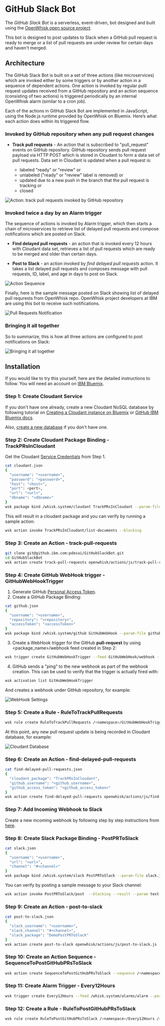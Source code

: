 # GitHub Slack Bot

The *GitHub Slack Bot* is a serverless, event-driven, bot designed and built using the [OpenWhisk open source project](http://openwhisk.org/).

This bot is designed to post updates to Slack when a GitHub pull request is ready to merge or a list of pull requests are under review for certain days and haven't merged.

## Architecture 

The GitHub Slack Bot is built on a set of three actions (like microservices) which are invoked either by some triggers or by another action in a sequence of dependent actions. One action is invoked by regular pulll request updates received from a GitHub repository and an action sequence (consisting of two actions) is triggered periodically by an internal OpenWhisk alarm (similar to a cron job).

Each of the actions in GitHub Slack Bot are implemented in JavaScript, using the Node.js runtime provided by OpenWhisk on Bluemix. Here’s what each action does within its triggered flow.

### Invoked by GitHub repository when any pull request changes

* **Track pull requests** - An action that is subscribed to "pull_request" events on GitHub repository. GitHub repository sends pull request payload via HTTP POST which is stored in Cloudant to form a data set of pull requests. Data set in Cloudant is updated when a pull request is:

  * labeled "ready" or "review" or
  * unlabeled ("ready" or "review" label is removed) or
  * updated due to a new push in the branch that the pull request is tracking or
  * closed

![Action: track pull requests invoked by GitHub repository](docs/images/track-pull-requests.png "Track Pull Requests")

### Invoked twice a day by an Alarm trigger

The sequence of actions is invoked by Alarm trigger, which then starts a chain of microservices to retrieve list of delayed pull requests and compose notifications which are posted on Slack.

* **Find delayed pull requests** - an action that is invoked every 12 hours with Cloudant data set, retrieves a list of pull requests which are ready to be merged and older than certain days.   

* **Post to Slack** - an action invoked by _find delayed pull requests_ action. It takes a list delayed pull requests and composes message with pull requests, ID, label, and age in days to post on Slack.

![Action Sequence](docs/images/action-sequence.png "Action Sequence")

Finally, here is the sample message posted on Slack showing list of delayed pull requrests from OpenWhisk repo. OpenWhisk project developers at IBM are using this bot to receive such notifications.

![Pull Requests Notification](docs/images/slack-pr-review-messages.jpg "Delayed Pull Requests Notification")

### Bringing it all together

So to summarize, this is how all three actions are configured to post notifications on Slack:

![Bringing it all together](docs/images/bringing-all-together.png "Bringing it all together")
 
## Installation

If you would like to try this yourself, here are the detailed instructions to follow. You will need an account on [IBM Bluemix](https://console.ng.bluemix.net).

### Step 1: Create Cloudant Service

If you don't have one already, create a new Cloudant NoSQL database by following tutorial on [Creating a Cloudant instance on Bluemix](https://console.ng.bluemix.net/docs/services/Cloudant/tutorials/create_service.html#creating-a-cloudant-instance-on-bluemix) or [GitHub IBM Bluemix docs](https://github.com/IBM-Bluemix/docs/blob/master/services/Cloudant/tutorials/create_service.md).

Also, [create a new database](docs/images/Step1-CreateANewDatabase.png) if you don't have one.

### Step 2: Create Cloudant Package Binding - TrackPRsInCloudant

Get the Cloudant [Service Credentials](https://github.com/IBM-Bluemix/docs/blob/master/services/Cloudant/tutorials/images/img0009.png) from Step 1.


```bash
cat cloudant.json
{
  "username": "<username>",
  "password": "<password>",
  "host": "<host>",
  "port": <port>,
  "url": "<url>",
  "dbname": "<dbname>"
}
wsk package bind /whisk.system/cloudant TrackPRsInCloudant --param-file cloudant.json
```

This will result in a cloudant package and you can verify by running a sample action:

```bash
wsk action invoke TrackPRsInCloudant/list-documents --blocking
```

### Step 3: Create an Action - track-pull-requests

```bash
git clone git@github.ibm.com:pdesai/GitHubSlackBot.git
cd GitHubSlackBot
wsk action create track-pull-requests openwhisk/actions/js/track-pull-requests.js --param cloudant_package TrackPRsInCloudant
```

### Step 4: Create GitHub WebHook trigger - GitHubWebHookTrigger

 1. Generate GitHub [Personal Access Token](https://help.github.com/articles/creating-an-access-token-for-command-line-use/).
 2. Create a GitHub Package Binding:

 ```bash
 cat github.json
 {
   "username": "<username>",
   "repository": "<repository>",
   "accessToken": "<accessToken>"
}
 wsk package bind /whisk.system/github GitHubWebHook --param-file github.json
 ```
 
 3. Create a WebHook trigger for the GitHub **pull-request** by using <package_name>/webhook feed created in Step 2:

 ```bash
 wsk trigger create GitHubWebHookTrigger --feed GitHubWebHook/webhook --param events pull-request
 ```

 4. GitHub sends a "ping" to the new webhook as part of the webhook creation. This can be used to verify that the trigger is actually fired with:
 
 ```bash
 wsk activation list GitHubWebHookTrigger
 ```
 
 And creates a webhook under GitHub repository, for example:
  
 ![WebHook Settings](docs/images/Step4-WebHooksSettings.png "WebHook Settings")

### Step 5: Create a Rule - RuleToTrackPullRequests

```bash
wsk rule create RuleToTrackPullRequests /<namespace>/GitHubWebHookTrigger /<namespace>/track-pull-requests
```

At this point, any new pull request update is being recorded in Cloudant database, for example:

![Cloudant Database](docs/images/Step5-PullRequestsInDatabase.png)

### Step 6: Create an Action - find-delayed-pull-requests

```bash
cat find-delayed-pull-requests.json
{
  "cloudant_package": "TrackPRsInCloudant",
  "github_username": "<github_username>",
  "github_access_token": "<github_access_token>"
}
wsk action create find-delayed-pull-requests openwhisk/actions/js/find-delayed-pull-requests.js --param-file find-delayed-pull-requests.json
```

### Step 7: Add Incoming Webhook to Slack

Create a new incoming webhook by following step by step instructions from [here](docs/add-webhook-to-slack.md).

### Step 8: Create Slack Package Binding - PostPRToSlack

```bash
cat slack.json
{
  "username": "<username>",
  "url": "<url>",
  "channel": "#<channel>"
}
wsk package bind /whisk.system/slack PostPRToSlack --param-file slack.json
```

You can verify by posting a sample message to your Slack channel:

```bash
wsk action invoke PostPRToSlack/post  --blocking --result --param text "Hello World!"
```

### Step 9: Create an Action - post-to-slack

```bash
cat post-to-slack.json
{
  "slack_username": "<username>",
  "slack_channel": "#<channel>",
  "slack_package": "DemoPostPRToSlack"
}
wsk action create post-to-slack openwhisk/actions/js/post-to-slack.js --param-file post-to-slack.json
```

### Step 10: Create an Action Sequence - SequenceToPostGitHubPRsToSlack

```bash
wsk action create SequenceToPostGitHubPRsToSlack --sequence /<namespace>/find-delayed-pull-requests, /<namespace>/post-to-slack
```

### Step 11: Create Alarm Trigger - Every12Hours

```bash
wsk trigger create Every12Hours --feed /whisk.system/alarms/alarm --param cron "0 */12 * * *"
```

### Step 12: Create a Rule - RuleToPostGitHubPRsToSlack

```bash
wsk rule create RuleToPostGitHubPRsToSlack /<namespace>/Every12Hours /<namespace>/SequenceToPostGitHubPRsToSlack
```
